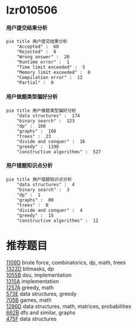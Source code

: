 # lzr010506

<!-- tabs:start -->



#### **用户提交结果分析**

```mermaid
pie title 用户提交结果分析
    "Accepted" :  60
    "Rejected" :  0
    "Wrong answer" :  20
    "Runtime error" :  1
    "Time limit exceeded" :  5
    "Memory limit exceeded" :  0
    "Compilation error" :  12
    "Partial" :  0
```

#### **用户做题类型偏好分析**

```mermaid
pie title 用户做题类型偏好分析
    "data structures" :  174
    "binary search" :  123
    "dp" :  168
    "graphs" :  160
    "trees" :  23
    "divide and conquer" :  16
    "greedy" :  1198
    "constructive algorithms" :  527
```
#### **用户错题知识点分析**

```mermaid
pie title 用户错题知识点分析
    "data structures" :  4
    "binary search" :  3
    "dp" :  1
    "graphs" :  00
    "trees" :  0
    "divide and conquer" :  4
    "greedy" :  15
    "constructive algorithms" :  12
```



<!-- tabs:end -->
# 推荐题目
[1109D](https://codeforces.com/contest/1109/problem/D)		brute force,
                        combinatorics,
                        dp,
                        math,
                        trees		  
[1322D](https://codeforces.com/contest/1322/problem/D)		bitmasks,
                        dp		  
[1055B](https://codeforces.com/contest/1055/problem/B)		dsu,
                        implementation		  
[1315A](https://codeforces.com/contest/1315/problem/A)		implementation		  
[1257A](https://codeforces.com/contest/1257/problem/A)		greedy,
                        math		  
[573E](https://codeforces.com/contest/573/problem/E)		data structures,
                        greedy		  
[705B](https://codeforces.com/contest/705/problem/B)		games,
                        math		  
[1286D](https://codeforces.com/contest/1286/problem/D)		data structures,
                        math,
                        matrices,
                        probabilities		  
[662B](https://codeforces.com/contest/662/problem/B)		dfs and similar,
                        graphs		  
[475F](https://codeforces.com/contest/475/problem/F)		data structures		  
